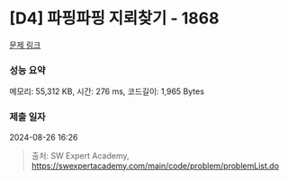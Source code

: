 # [D4] 파핑파핑 지뢰찾기 - 1868 

[문제 링크](https://swexpertacademy.com/main/code/problem/problemDetail.do?contestProbId=AV5LwsHaD1MDFAXc) 

### 성능 요약

메모리: 55,312 KB, 시간: 276 ms, 코드길이: 1,965 Bytes

### 제출 일자

2024-08-26 16:26



> 출처: SW Expert Academy, https://swexpertacademy.com/main/code/problem/problemList.do